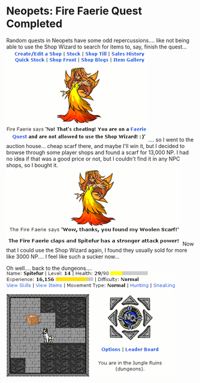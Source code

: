 # Neopets: Fire Faerie Quest Completed

Random quests in Neopets have some odd repercussions.... like not being able to use the Shop Wizard to search for items to, say, finish the quest...
![faerie1.gif](../uploads/2007/08/faerie1.gif)
.... so I went to the auction house... cheap scarf there, and maybe I'll win it, but I decided to browse through some player shops and found a scarf for 13,000 NP. I had no idea if that was a good price or not, but I couldn't find it in any NPC shops, so I bought it.
![faerie2.gif](../uploads/2007/08/faerie2.gif)
Now that I could use the Shop Wizard again, I found they usually sold for more like 3000 NP.... I feel like such a sucker now...

Oh well.... back to the dungeons....
![neoquest.gif](../uploads/2007/08/neoquest.gif)
